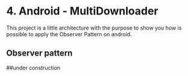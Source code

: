 # 4. Android - MultiDownloader

This project is a little architecture with the purpose to show you how is possible to apply the Observer Pattern on android.

## Observer pattern




##under construction
